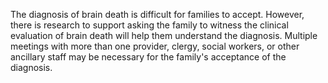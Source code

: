 The diagnosis of brain death is difficult for families to accept. However, there is research to support asking the family to witness the clinical evaluation of brain death will help them understand the diagnosis. Multiple meetings with more than one provider, clergy, social workers, or other ancillary staff may be necessary for the family's acceptance of the diagnosis.
